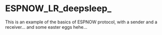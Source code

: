 # ESPNOW_LR_deepsleep_
This is an example of the basics of ESPNOW protocol, with a sender and a receiver... and some easter eggs hehe...
